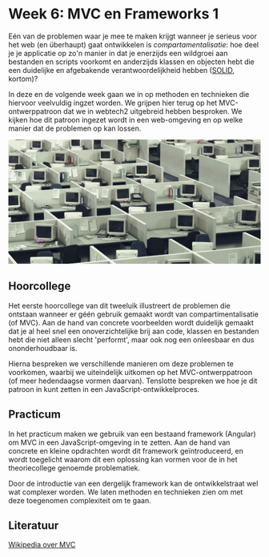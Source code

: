 # Week 6: MVC en Frameworks 1

Eén van de problemen waar je mee te maken krijgt wanneer je serieus voor het web (en überhaupt) gaat ontwikkelen is *compartamentalisatie*: hoe deel je je applicatie op zo'n manier in dat je enerzijds een wildgroei aan bestanden en scripts voorkomt en anderzijds klassen en objecten hebt die een duidelijke en afgebakende verantwoordelijkheid hebben ([SOLID](https://www.baeldung.com/solid-principles), kortom)?

In deze en de volgende week gaan we in op methoden en technieken die hiervoor veelvuldig ingzet worden. We grijpen hier terug op het MVC-ontwerppatroon dat we in webtech2 uitgebreid hebben besproken. We kijken hoe dit patroon ingezet wordt in een web-omgeving en op welke manier dat de problemen op kan lossen.

![Compartimentalisatie in software engineering is een groot goed](../imgs/compartimentalisation.png)

## Hoorcollege

Het eerste hoorcollege van dit tweeluik illustreert de problemen die ontstaan wanneer er géén gebruik gemaakt wordt van compartimentalisatie (of MVC). Aan de hand van concrete voorbeelden wordt duidelijk gemaakt dat je al heel snel een onoverzichtelijke brij aan code, klassen en bestanden hebt die niet alleen slecht 'performt', maar ook nog een onleesbaar en dus ononderhoudbaar is. 

Hierna bespreken we verschillende manieren om deze problemen te voorkomen, waarbij we uiteindelijk uitkomen op het MVC-ontwerppatroon (of meer hedendaagse vormen daarvan). Tenslotte bespreken we hoe je dit patroon in kunt zetten in een JavaScript-ontwikkelproces.

## Practicum

In het practicum maken we gebruik van een bestaand framework (Angular) om MVC in een JavaScript-omgeving in te zetten. Aan de hand van concrete en kleine opdrachten wordt dit framework geïntroduceerd, en wordt toegelicht waarom dit een oplossing kan vormen voor de in het theoriecollege genoemde problematiek.

Door de introductie van een dergelijk framework kan de ontwikkelstraat wel wat complexer worden. We laten methoden en technieken zien om met deze toegenomen complexiteit om te gaan.

## Literatuur

[Wikipedia over MVC](https://en.wikipedia.org/wiki/Model%E2%80%93view%E2%80%93controller)